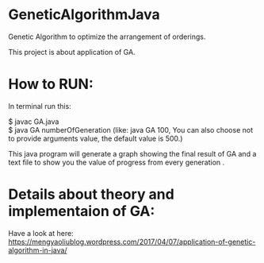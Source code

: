 # GeneticAlgorithmJava
Genetic Algorithm to optimize the arrangement of orderings.

This project is about application of GA.



# How to RUN:
In terminal run this:

$ javac GA.java                             
$ java GA numberOfGeneration (like: java GA 100, You can also choose not to provide arguments value, the default value is 500.)

This java program will generate a graph showing the final result of GA and a text file to show you the value of progress from every generation .
# Details about theory and implementaion of GA:
Have a look at here: https://mengyaoliublog.wordpress.com/2017/04/07/application-of-genetic-algorithm-in-java/
